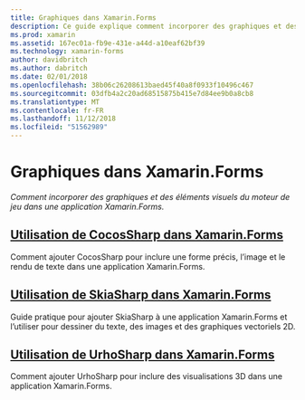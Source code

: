 ```yaml
---
title: Graphiques dans Xamarin.Forms
description: Ce guide explique comment incorporer des graphiques et des éléments visuels du moteur de jeu dans une application Xamarin.Forms, à l’aide de CocosSharp, SkiaShap et UrhoSharp.
ms.prod: xamarin
ms.assetid: 167ec01a-fb9e-431e-a44d-a10eaf62bf39
ms.technology: xamarin-forms
author: davidbritch
ms.author: dabritch
ms.date: 02/01/2018
ms.openlocfilehash: 38b06c26208613baed45f40a8f0933f10496c467
ms.sourcegitcommit: 03dfb4a2c20ad68515875b415e7d84ee9b0a8cb8
ms.translationtype: MT
ms.contentlocale: fr-FR
ms.lasthandoff: 11/12/2018
ms.locfileid: "51562989"
---
```

# <a name="graphics-in-xamarinforms"></a>Graphiques dans Xamarin.Forms

_Comment incorporer des graphiques et des éléments visuels du moteur de jeu dans une application Xamarin.Forms._

## <a name="using-cocossharp-in-xamarinformscocossharpmd"></a>[Utilisation de CocosSharp dans Xamarin.Forms](cocossharp.md)

Comment ajouter CocosSharp pour inclure une forme précis, l’image et le rendu de texte dans une application Xamarin.Forms.

## <a name="using-skiasharp-in-xamarinformsskiasharpindexmd"></a>[Utilisation de SkiaSharp dans Xamarin.Forms](skiasharp/index.md)

Guide pratique pour ajouter SkiaSharp à une application Xamarin.Forms et l’utiliser pour dessiner du texte, des images et des graphiques vectoriels 2D.

## <a name="using-urhosharp-in-xamarinformsurhosharpmd"></a>[Utilisation de UrhoSharp dans Xamarin.Forms](urhosharp.md)

Comment ajouter UrhoSharp pour inclure des visualisations 3D dans une application Xamarin.Forms.
